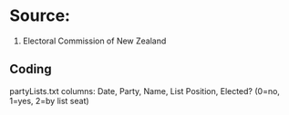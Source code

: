 # Source:

1. Electoral Commission of New Zealand

## Coding

partyLists.txt columns:
Date, Party, Name, List Position, Elected? (0=no, 1=yes, 2=by list seat)
